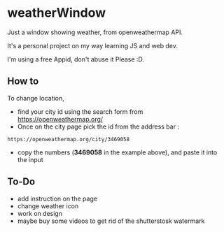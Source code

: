 # weatherWindow

Just a window showing weather, from openweathermap API.

It's a personal project on my way learning JS and web dev.

I'm using a free Appid, don't abuse it Please :D.


## How to
To change location, 
* find your city id using the search form from https://openweathermap.org/
* Once on the city page pick the id from the address bar :

```
https://openweathermap.org/city/3469058
```

* copy the numbers (**3469058** in the example above), and paste it into the input

## To-Do

* add instruction on the page
* change weather icon
* work on design
* maybe buy some videos to get rid of the shutterstosk watermark
